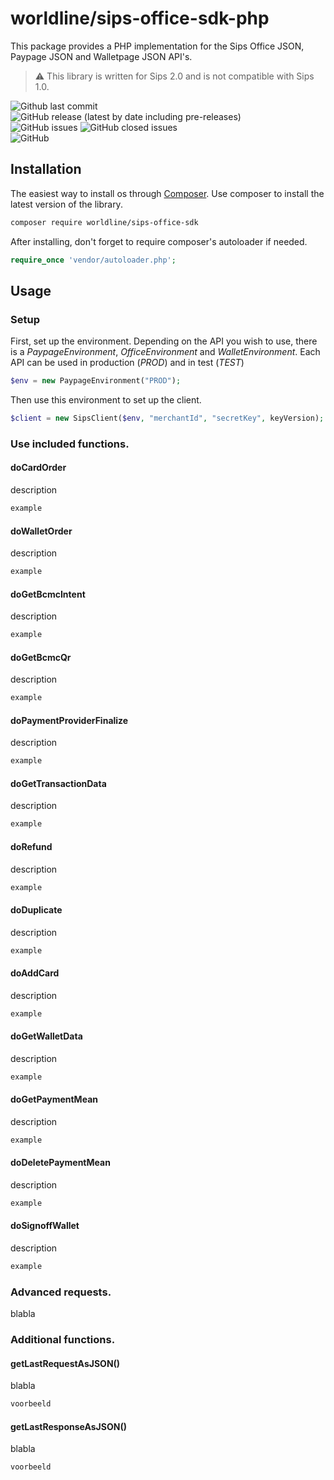 # worldline/sips-office-sdk-php

This package provides a PHP implementation for the Sips Office JSON, Paypage JSON and Walletpage JSON API's.

> :warning: This library is written for Sips 2.0 and is not compatible with Sips 1.0.

![Github last commit](https://img.shields.io/github/last-commit/nicolasros/sips-office-sdk-php) \
![GitHub release (latest by date including pre-releases)](https://img.shields.io/github/v/release/nicolasros/sips-office-sdk-php?include_prereleases) \
![GitHub issues](https://img.shields.io/github/issues-raw/nicolasros/sips-office-sdk-php)
![GitHub closed issues](https://img.shields.io/github/issues-closed-raw/nicolasros/sips-office-sdk-php) \
![GitHub](https://img.shields.io/github/license/nicolasros/sips-office-sdk-php)

## Installation
The easiest way to install os through [Composer](http://getcomposer.org).
Use composer to install the latest version of the library.
```bash
composer require worldline/sips-office-sdk
```
After installing, don't forget to require composer's autoloader if needed.
```php
require_once 'vendor/autoloader.php';
```

## Usage
### Setup
First, set up the environment.
Depending on the API you wish to use, there is a *PaypageEnvironment*, *OfficeEnvironment* and *WalletEnvironment*. 
Each API can be used in production (*PROD*) and in test (*TEST*)
```php
$env = new PaypageEnvironment("PROD");
```
Then use this environment to set up the client.
```php
$client = new SipsClient($env, "merchantId", "secretKey", keyVersion);
```

### Use included functions.
#### doCardOrder
description
```php
example
```
#### doWalletOrder
description
```php
example
```
#### doGetBcmcIntent
description
```php
example
```
#### doGetBcmcQr
description
```php
example
```
#### doPaymentProviderFinalize
description
```php
example
```
#### doGetTransactionData
description
```php
example
```
#### doRefund
description
```php
example
```
#### doDuplicate
description
```php
example
```
#### doAddCard
description
```php
example
```
#### doGetWalletData
description
```php
example
```
#### doGetPaymentMean
description
```php
example
```
#### doDeletePaymentMean
description
```php
example
```
#### doSignoffWallet
description
```php
example
```

### Advanced requests.
blabla
### Additional functions.
#### getLastRequestAsJSON()
 blabla
 ```php
 voorbeeld
 ```
 #### getLastResponseAsJSON()
 blabla
 ```php
 voorbeeld
 ```